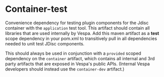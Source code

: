 <!-- Copyright Yahoo. Licensed under the terms of the Apache 2.0 license. See LICENSE in the project root. -->
# Container-test

Convenience dependency for testing plugin components for the Jdisc container
with the `application` test tool. This artifact should contain all libraries 
that are used internally by Vespa. Add this maven artifact as a **test** scope 
dependency in your pom.xml to transitively pull in all dependencies needed to unit test
JDisc components.

This should always be used in conjunction with a `provided` scoped dependency
on the `container` artifact, which contains all internal and 3rd party artifacts
that are exposed in Vespa's public APIs. (Internal Vespa developers should instead
use the `container-dev` artifact.)
